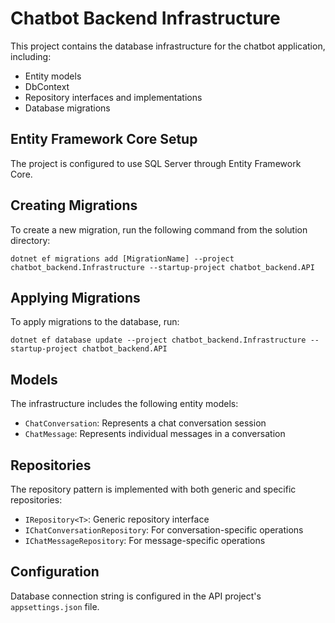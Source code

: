 ﻿# Chatbot Backend Infrastructure

This project contains the database infrastructure for the chatbot application, including:

- Entity models
- DbContext
- Repository interfaces and implementations
- Database migrations

## Entity Framework Core Setup

The project is configured to use SQL Server through Entity Framework Core. 

## Creating Migrations

To create a new migration, run the following command from the solution directory:

```
dotnet ef migrations add [MigrationName] --project chatbot_backend.Infrastructure --startup-project chatbot_backend.API
```

## Applying Migrations

To apply migrations to the database, run:

```
dotnet ef database update --project chatbot_backend.Infrastructure --startup-project chatbot_backend.API
```

## Models

The infrastructure includes the following entity models:

- `ChatConversation`: Represents a chat conversation session
- `ChatMessage`: Represents individual messages in a conversation

## Repositories

The repository pattern is implemented with both generic and specific repositories:

- `IRepository<T>`: Generic repository interface
- `IChatConversationRepository`: For conversation-specific operations
- `IChatMessageRepository`: For message-specific operations

## Configuration

Database connection string is configured in the API project's `appsettings.json` file.
